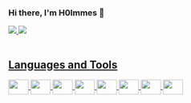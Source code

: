 ### Hi there, I'm H0lmmes 👋

<div>
  <a href="https://beacons.ai/H0lmmes">
    <img heigth="180em" src="https://github-readme-stats.vercel.app/api?username=H0lmmes&show_icons=true&theme=dracula&include_all_commits=true&count_private=true"/>
    <img heigth="180em" src="https://github-readme-stats.vercel.app/api/top-langs/?username=H0lmmes&layout-compact&langs_count=16&theme=dracula"/>
</div>

  
<div style="display: inline_block"><br>
  <h2> Languages and Tools</h2>
  <img align="center" height="30" width="40" src="https://cdn.jsdelivr.net/gh/devicons/devicon/icons/python/python-original.svg">
  <img  align="center" height="30" width="40" src="https://cdn.jsdelivr.net/gh/devicons/devicon/icons/cplusplus/cplusplus-original.svg"/>
  <img  align="center"  height="30" width="40" src="https://cdn.jsdelivr.net/gh/devicons/devicon/icons/javascript/javascript-original.svg" />
  <img align="center"   height="30" width="40"  src="https://cdn.jsdelivr.net/gh/devicons/devicon/icons/php/php-original.svg" />
  <img align="center"   height="30" width="40"  src="https://cdn.jsdelivr.net/gh/devicons/devicon/icons/linux/linux-original.svg" />
  <img align="center" height="30"  width="40"  src="https://cdn.jsdelivr.net/gh/devicons/devicon/icons/bash/bash-original.svg" />
  <img align="center" height="30"  width="40"  src="https://www.vectorlogo.zone/logos/elasticco_kibana/elasticco_kibana-icon.svg"/>
  <img align="center" height="30"  width="40" src="https://www.vectorlogo.zone/logos/elastic/elastic-icon.svg"/>
</div>
  
 

